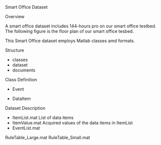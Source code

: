 Smart Office Dataset

Overview

A smart office dataset includes 144-hours pro on our smart office testbed.
The following figure is the floor plan of our smart office tesbed.

This Smart Office dataset employs Matlab classes amd formats. 

Structure
* classes
* dataset
* documents

Class Definition
* Event

* DataItem

Dataset Description

* ItemList.mat
List of data items
* ItemValue.mat
Acquired values of the data items in ItemList
* EventList.mat 

RuleTable_Large.mat
RuleTable_Small.mat
